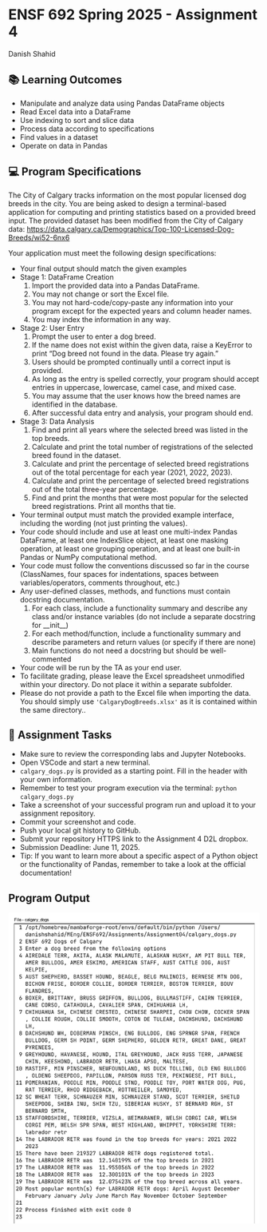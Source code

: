 # ENSF 692 Spring 2025 - Assignment 4
Danish Shahid

## 📚 Learning Outcomes
* Manipulate and analyze data using Pandas DataFrame objects
* Read Excel data into a DataFrame
* Use indexing to sort and slice data
* Process data according to specifications
* Find values in a dataset
* Operate on data in Pandas

## 💻 Program Specifications
The City of Calgary tracks information on the most popular licensed dog breeds in the city.
You are being asked to design a terminal-based application for computing and printing statistics based on a provided breed input.
The provided dataset has been modified from the City of Calgary data:
https://data.calgary.ca/Demographics/Top-100-Licensed-Dog-Breeds/wi52-6nx6

Your application must meet the following design specifications:
* Your final output should match the given examples 
* Stage 1: DataFrame Creation
  1. Import the provided data into a Pandas DataFrame. 
  2. You may not change or sort the Excel file.
  3. You may not hard-code/copy-paste any information into your program except for the expected years and column header names.
  4. You may index the information in any way.
* Stage 2: User Entry
  1. Prompt the user to enter a dog breed.
  2. If the name does not exist within the given data, raise a KeyError to print “Dog breed not found in the data. Please try again.” 
  3. Users should be prompted continually until a correct input is provided.
  4. As long as the entry is spelled correctly, your program should accept entries in uppercase, lowercase, camel case, and mixed case.
  5. You may assume that the user knows how the breed names are identified in the database.
  6. After successful data entry and analysis, your program should end.
* Stage 3: Data Analysis
  1. Find and print all years where the selected breed was listed in the top breeds.
  2. Calculate and print the total number of registrations of the selected breed found in the dataset.
  3. Calculate and print the percentage of selected breed registrations out of the total percentage for each year (2021, 2022, 2023).
  4. Calculate and print the percentage of selected breed registrations out of the total three-year percentage.
  5. Find and print the months that were most popular for the selected breed registrations. Print all months that tie.
* Your terminal output must match the provided example interface, including the wording (not just printing the values).
* Your code should include and use at least one multi-index Pandas DataFrame, at least one IndexSlice object, at least one masking operation, at least one grouping operation, and at least one built-in Pandas or NumPy computational method.
* Your code must follow the conventions discussed so far in the course (ClassNames, four spaces for indentations, spaces between variables/operators, comments throughout, etc.)
* Any user-defined classes, methods, and functions must contain docstring documentation.
    1. For each class, include a functionality summary and describe any class and/or instance variables (do not include a separate docstring for \_\_init\_\_)
    2. For each method/function, include a functionality summary and describe parameters and return values (or specify if there are none)
    3. Main functions do not need a docstring but should be well-commented 
* Your code will be run by the TA as your end user.
* To facilitate grading, please leave the Excel spreadsheet unmodified within your directory. Do not place it within a separate subfolder.
* Please do not provide a path to the Excel file when importing the data. You should simply use `'CalgaryDogBreeds.xlsx'` as it is contained within the same directory..

## 📝 Assignment Tasks
* Make sure to review the corresponding labs and Jupyter Notebooks.
* Open VSCode and start a new terminal. 
* `calgary_dogs.py` is provided as a starting point. Fill in the header with your own information.
* Remember to test your program execution via the terminal: `python calgary_dogs.py`
* Take a screenshot of your successful program run and upload it to your assignment repository.
* Commit your screenshot and code.
* Push your local git history to GitHub.
* Submit your repository HTTPS link to the Assignment 4 D2L dropbox.
* Submission Deadline: June 11, 2025.
* Tip: If you want to learn more about a specific aspect of a Python object or the functionality of Pandas, remember to take a look at the official documentation!

## Program Output
![Program Output](Assets/ActualOutput.png)
